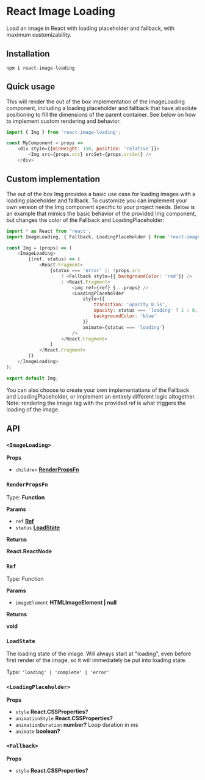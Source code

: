 # React Image Loading

Load an image in React with loading placeholder and fallback, with maximum customizability.

## Installation

`npm i react-image-loading`

## Quick usage

This will render the out of the box implementation of the ImageLoading component, including a
loading placeholder and fallback that have absolute positioning to fill the dimensions
of the parent container. See below on how to implement custom rendering and behavior.

```js
import { Img } from 'react-image-loading';

const MyComponent = props =>
    <div style={{minHeight: 150, position: 'relative'}}>
        <Img src={props.src} srcSet={props.srcSet} />
    </div>
```

## Custom implementation

The out of the box Img provides a basic use case for loading images with a loading placeholder
and fallback. To customize you can implement your own version of the Img component specific to
your project needs. Below is an example that mimics the basic behavior of the provided Img component, 
but changes the color of the Fallback and LoadingPlaceholder:

```js
import * as React from 'react';
import ImageLoading, { Fallback, LoadingPlaceholder } from 'react-image-loading';

const Img = (props) => (
    <ImageLoading>
        {(ref, status) => (
            <React.Fragment>
                {status === 'error' || !props.src
                    ? <Fallback style={{ backgroundColor: 'red'}} />
                    : <React.Fragment>
                        <img ref={ref} {...props} />
                        <LoadingPlaceholder
                            style={{ 
                                transition: 'opacity 0.5s', 
                                opacity: status === 'loading' ? 1 : 0, 
                                backgroundColor: 'blue' 
                            }}
                            animate={status === 'loading'}
                        />
                    </React.Fragment>
                }
            </React.Fragment>
        )}
    </ImageLoading>
);

export default Img;
```

You can also choose to create your own implementations of the Fallback and LoadingPlaceholder, or
implement an entirely different logic altogether. 
Note: rendering the image tag with the provided ref is what triggers the loading of the image. 

## API

### `<ImageLoading>`

**Props**

- `children` **[RenderPropsFn](#renderpropsfn)**

### `RenderPropsFn`

Type: **Function**

**Params**

- `ref` **[Ref](#ref)**
- `status` **[LoadState](#loadstate)**

**Returns**

**React.ReactNode**

### `Ref`

Type: Function

**Params**

- `imageElement` **HTMLImageElement | null**

**Returns**

**void**

### `LoadState`

The loading state of the image. Will always start at "loading", even before first render of the image, so it will
immediately be put into loading state. 

Type: `'loading' | 'complete' | 'error'`

### `<LoadingPlaceholder>`

**Props**

- `style` **React.CSSProperties?**
- `animationStyle` **React.CSSProperties?**
- `animationDuration` **number?** Loop duration in ms
- `animate` **boolean?**

### `<Fallback>`

**Props**

- `style` **React.CSSProperties?**

